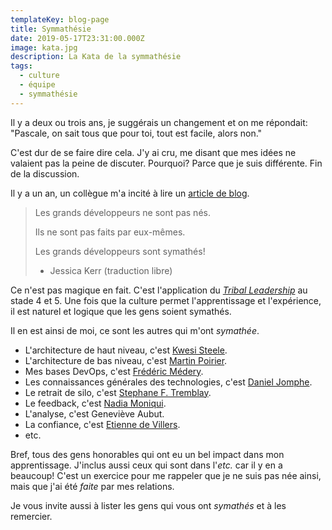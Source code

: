 ```yaml
---
templateKey: blog-page
title: Symmathésie
date: 2019-05-17T23:31:00.000Z
image: kata.jpg
description: La Kata de la symmathésie
tags:
  - culture
  - équipe
  - symmathésie
---
```

Il y a deux ou trois ans, je suggérais un changement et on me répondait:
"Pascale, on sait tous que pour toi, tout est facile, alors non."

C'est dur de se faire dire cela.
J'y ai cru, me disant que mes idées ne valaient pas la peine de discuter.
Pourquoi?
Parce que je suis différente.
Fin de la discussion.

Il y a un an, un collègue m'a incité à lire un [article de blog](https://the-composition.com/the-origins-of-opera-and-the-future-of-programming-bcdaf8fbe960).

> Les grands développeurs ne sont pas nés.
>
> Ils ne sont pas faits par eux-mêmes.
>
> Les grands développeurs sont symathés!
>
> * Jessica Kerr (traduction libre)

Ce n'est pas magique en fait.
C'est l'application du *[Tribal Leadership](https://www.triballeadership.net/)* au stade 4 et 5.
Une fois que la culture permet l'apprentissage et l'expérience, il est naturel et logique que les gens soient symathés.

Il en est ainsi de moi, ce sont les autres qui m'ont *symathée*.

* L'architecture de haut niveau, c'est [Kwesi Steele](https://www.linkedin.com/in/kwesisteele/).
* L'architecture de bas niveau, c'est [Martin Poirier](https://www.linkedin.com/in/mpoiriert/).
* Mes bases DevOps, c'est [Frédéric Médery](https://www.linkedin.com/in/fredericmedery/).
* Les connaissances générales des technologies, c'est [Daniel Jomphe](https://www.linkedin.com/in/danieljomphe/).
* Le retrait de silo, c'est [Stephane F. Tremblay](https://www.linkedin.com/in/stephane-f-tremblay-43a27b/).
* Le feedback, c'est [Nadia Moniqui](https://www.linkedin.com/in/moniqui-nadia-24219142/).
* L'analyse, c'est Geneviève Aubut.
* La confiance, c'est [Etienne de Villers](https://www.linkedin.com/in/edevillers/).
* etc.

Bref, tous des gens honorables qui ont eu un bel impact dans mon apprentissage.
J'inclus aussi ceux qui sont dans l'*etc.* car il y en a beaucoup!
C'est un exercice pour me rappeler que je ne suis pas née ainsi, mais que j'ai été *faite* par mes relations.

Je vous invite aussi à lister les gens qui vous ont *symathés* et à les remercier.